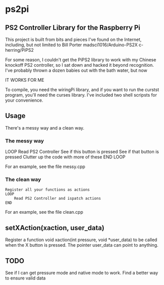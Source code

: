 # ps2pi
## PS2 Controller Library for the Raspberry Pi
 
 This project is built from bits and pieces I've found on the Internet,
 including, but not limited to 
Bill Porter madsci1016/Arduino-PS2X
c-herring/PiPS2

For some reason, I couldn't get the PiPS2 library to work with my Chinese
knockoff PS2 controller, so I sat down and hacked it beyond recognition.
I've probably thrown a dozen babies out with the bath water, but now

IT WORKS FOR ME

To compile, you need the wiringPi library, and if you want to run the curstst program,
you'll need the curses library.
I've included two shell scripsts for your convenience.

## Usage
There's a messy way and a clean way.

### The messy way

   LOOP
      Read PS2 Controller
      See if this button is pressed
      See if that button is pressed
      Clutter up the code with more of these
   END LOOP
   
For an example, see the file messy.cpp

### The clean way

    Register all your functions as actions
    LOOP
        Read PS2 Controller and ispatch actions
    END
    
For an example, see the file clean.cpp

## setXAction(xaction, user_data)
Register a function void xaction(int pressure, void *user_data) to be called when the X button is pressed.
The pointer user_data can point to anything.


## TODO
See if I can get pressure mode and native mode to work.
Find a better way to ensure valid data
